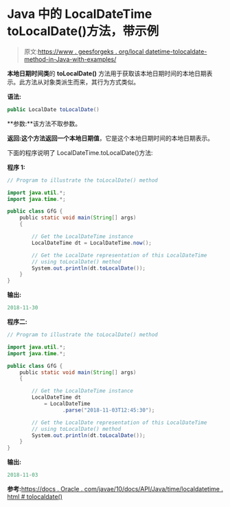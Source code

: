 # Java 中的 LocalDateTime toLocalDate()方法，带示例

> 原文:[https://www . geesforgeks . org/local datetime-tolocaldate-method-in-Java-with-examples/](https://www.geeksforgeeks.org/localdatetime-tolocaldate-method-in-java-with-examples/)

**本地日期时间类**的 **toLocalDate()** 方法用于获取该本地日期时间的本地日期表示。此方法从对象类派生而来，其行为方式类似。

**语法:**

```java
public LocalDate toLocalDate()
```

**参数:**该方法不取参数。

**返回:**这个方法返回一个**本地日期值**，它是这个本地日期时间的本地日期表示。

下面的程序说明了 LocalDateTime.toLocalDate()方法:

**程序 1:**

```java
// Program to illustrate the toLocalDate() method

import java.util.*;
import java.time.*;

public class GfG {
    public static void main(String[] args)
    {

        // Get the LocalDateTime instance
        LocalDateTime dt = LocalDateTime.now();

        // Get the LocalDate representation of this LocalDateTime
        // using toLocalDate() method
        System.out.println(dt.toLocalDate());
    }
}
```

**输出:**

```java
2018-11-30

```

**程序二:**

```java
// Program to illustrate the toLocalDate() method

import java.util.*;
import java.time.*;

public class GfG {
    public static void main(String[] args)
    {

        // Get the LocalDateTime instance
        LocalDateTime dt
            = LocalDateTime
                  .parse("2018-11-03T12:45:30");

        // Get the LocalDate representation of this LocalDateTime
        // using toLocalDate() method
        System.out.println(dt.toLocalDate());
    }
}
```

**输出:**

```java
2018-11-03

```

**参考:**[https://docs . Oracle . com/javae/10/docs/API/Java/time/localdatetime . html # tolocaldate()](https://docs.oracle.com/javase/10/docs/api/java/time/LocalDateTime.html#toLocalDate())